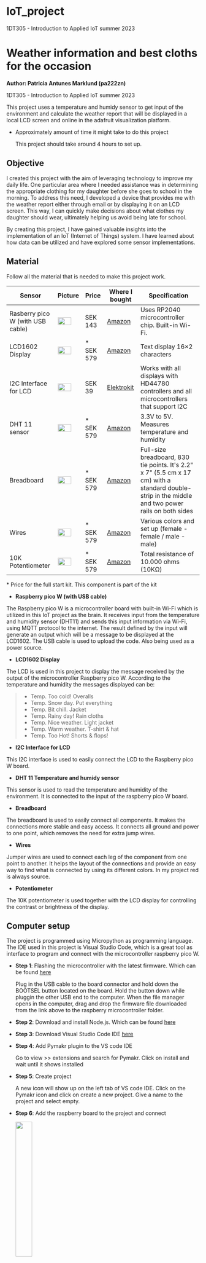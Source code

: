 # IoT_project
1DT305 - Introduction to Applied IoT summer 2023
# __Weather information and best cloths for the occasion__
__Author: Patricia Antunes Marklund (pa222zn)__

1DT305 - Introduction to Applied IoT summer 2023

This project uses a temperature and humidy sensor to get input of the environment and calculate the weather report that will be displayed in a local LCD screen and online in the adafruit visualization platform.

- Approximately amount of time it might take to do this project

    This project should take around 4 hours to set up.

## __Objective__
I created this project with the aim of leveraging technology to improve my daily life. One particular area where I needed assistance was in determining the appropriate clothing for my daughter before she goes to school in the morning. To address this need, I developed a device that provides me with the weather report either through email or by displaying it on an LCD screen. This way, I can quickly make decisions about what clothes my daughter should wear, ultimately helping us avoid being late for school.

By creating this project, I have gained valuable insights into the implementation of an IoT (Internet of Things) system. I have learned about how data can be utilized and have explored some sensor implementations.

## __Material__
Follow all the material that is needed to make this project work.

| Sensor |  Picture |Price | Where I bought | Specification |
|----------|---------- |----------|----------|----------|
|   Rasberry pico W (with USB cable) | <img src="Pictures/raspberry_pic.jpg" width="80%" height="50%" />  |   SEK 143   |   [Amazon](https://www.amazon.se/Raspberry-Pi-SC0918-Pico-W/dp/B0B5H17CMK/ref=asc_df_B0B5H17CMK/?tag=shpngadsglede-21&linkCode=df0&hvadid=599545424288&hvpos=&hvnetw=g&hvrand=16551290283763217246&hvpone=&hvptwo=&hvqmt=&hvdev=c&hvdvcmdl=&hvlocint=&hvlocphy=1012511&hvtargid=pla-1925044604599&psc=1)   | Uses RP2040 microcontroller chip. Built-in Wi-Fi. 
|   LCD1602 Display | <img src="Pictures/lcd_pic.jpg" width="80%" height="50%" />  |   * SEK 579   |   [Amazon](https://www.amazon.se/-/en/Compatible-Electronics-Supervision-Controller-Accessories/dp/B01IHCCKKK/ref=sr_1_1?crid=2KV92SEQE574M&keywords=elegoo+starter+kit&qid=1687768370&sprefix=ellego+sta%2Caps%2C101&sr=8-1)   | Text display 16×2 characters
|   I2C Interface for LCD | <img src="Pictures/i2c_pic.jpg" width="80%" height="30%" />  |   SEK 39   |   [Elektrokit](https://www.electrokit.com/produkt/i2c-interface-for-lcd/)   | Works with all displays with HD44780 controllers and all microcontrollers that support I2C
|   DHT 11 sensor | <img src="Pictures/dht11_pic.jpg" width="80%" height="30%" /> |   * SEK 579   |   [Amazon](https://www.amazon.se/-/en/Compatible-Electronics-Supervision-Controller-Accessories/dp/B01IHCCKKK/ref=sr_1_1?crid=2KV92SEQE574M&keywords=elegoo+starter+kit&qid=1687768370&sprefix=ellego+sta%2Caps%2C101&sr=8-1)   | 3.3V to 5V. Measures temperature and humidity
|   Breadboard | <img src="Pictures/breadboard_pic.jpg" width="80%" height="30%" /> |   * SEK 579   |   [Amazon](https://www.amazon.se/-/en/Compatible-Electronics-Supervision-Controller-Accessories/dp/B01IHCCKKK/ref=sr_1_1?crid=2KV92SEQE574M&keywords=elegoo+starter+kit&qid=1687768370&sprefix=ellego+sta%2Caps%2C101&sr=8-1)   | Full-size breadboard, 830 tie points.  It's 2.2" x 7" (5.5 cm x 17 cm) with a standard double-strip in the middle and two power rails on both sides
|   Wires | <img src="Pictures/wires_pic.jpg" width="80%" height="30%" />  |   * SEK 579   |   [Amazon](https://www.amazon.se/-/en/Compatible-Electronics-Supervision-Controller-Accessories/dp/B01IHCCKKK/ref=sr_1_1?crid=2KV92SEQE574M&keywords=elegoo+starter+kit&qid=1687768370&sprefix=ellego+sta%2Caps%2C101&sr=8-1)   | Various colors and set up (female - female / male - male)
|   10K Potentiometer | <img src="Pictures/potentiometer.webp" width="80%" height="80%" /> |   * SEK 579   |  [Amazon](https://www.amazon.se/-/en/Compatible-Electronics-Supervision-Controller-Accessories/dp/B01IHCCKKK/ref=sr_1_1?crid=2KV92SEQE574M&keywords=elegoo+starter+kit&qid=1687768370&sprefix=ellego+sta%2Caps%2C101&sr=8-1)   |  Total resistance of 10.000 ohms (10KΩ)


\* Price for the full start kit. This component is part of the kit
- __Raspberry pico W (with USB cable)__

The Raspberry pico W is a microcontroller board with built-in Wi-Fi which is utilized in this IoT project as the brain. It receives input from the temperature and humidity sensor (DHT11) and sends this input information via Wi-Fi, using MQTT protocol to the internet. The result defined by the input will generate an output which will be a message to be displayed at the LCD1602. 
The USB cable is used to upload the code. Also being used as a power source. 

- __LCD1602 Display__

The LCD is used in this project to display the message received by the output of the microcontroller Raspberry pico W. According to the temperature and humidity the messages displayed can be:
> - Temp. Too cold! Overalls
> - Temp. Snow day. Put everything
> - Temp. Bit chill. Jacket
> - Temp. Rainy day! Rain cloths
> - Temp. Nice weather. Light jacket
> - Temp. Warm weather. T-shirt & hat
> - Temp. Too Hot! Shorts & flops!

- __I2C Interface for LCD__

This I2C interface is used to easily connect the LCD to the Raspberry pico W board.

- __DHT 11 Temperature and humidy sensor__

This sensor is used to read the temperature and humidity of the environment. It is connected to the input of the raspberry pico W board.

- __Breadboard__

The breadboard is used to easily connect all components. It makes the connections more stable and easy access. It connects all ground and power to one point, which removes the need for extra jump wires.

- __Wires__

Jumper wires are used to connect each leg of the component from one point to another. It helps the layout of the connections and provide an easy way to find what is connected by using its different colors. In my project red is always source.

- __Potentiometer__

The 10K potentiometer is used together with the LCD display for controlling the contrast or brightness of the display.

## __Computer setup__

The project is programmed using Micropython as programming language. 
The IDE used in this project is Visual Studio Code, which is a great tool as interface to program and connect with the microcontroller raspberry pico W.

- __Step 1__: Flashing the microcontroller with the latest firmware. Which can be found [here](https://rpf.io/pico-w-firmware)

    Plug in the USB cable to the board connector and hold down the BOOTSEL button located on the board. Hold the button down while pluggin the other USB end to the computer. When the file manager opens in the computer, drag and drop the firmware file downloaded from the link above to the raspberry microcontroller folder.

- __Step 2__: Download and install Node.js. Which can be found [here](https://nodejs.org/en)

- __Step 3__: Download Visual Studio Code IDE [here](https://code.visualstudio.com/Download)

- __Step 4__: Add Pymakr plugin to the VS code IDE

    Go to view >> extensions and search for Pymakr. Click on install and wait until it shows installed

- __Step 5__: Create project

    A new icon will show up on the left tab of VS code IDE. Click on the Pymakr icon and click on create a new project. Give a name to the project and select empty.

- __Step 6__: Add the raspberry board to the project and connect

    <img src="Pictures/pymakr.png" width="30%" height="30%" /> 
    
    CLick on add devices and select the board that shows connected. On the pymakr window __(4)__ press the little light button __(1)__ to connect. Click on the terminal button __(2)__ to open the terminal. Run the code in development mode so it saves automatically to the board, by pressing the button __(3)__

You are now all set to create and run the code. 

## __Putting everything together__

In this session I will show how to connect the components for the project. In the figure below you can see the exactly connections with the wiring diagram.

<img src="Pictures/diagram.png" width="80%" height="70%" />

The website used to make the drawing didn't have available the DHT11 sensor, therefore the DHT11 on the circuit has 4 legs, but it should be 3. Also it was not available the interface I2C separated from the display. But the following layout shows exactly how to connect using the interface with the LCD used in this tutorial

<img src="Pictures/i2c_connection.png" width="50%" height="70%" />    

[link to source of the drawing](https://www.circuitschools.com/interfacing-16x2-lcd-module-with-raspberry-pi-pico-with-and-without-i2c/#google_vignette)

The microcontroller raspeberry pico W has 40 pins in the board, but when programming the pins have a different number. Because not all of them are I/O's.


The signal pin 2 in the DHT11 (temperature and humidity sensor) is connected to the pin 34 in the board, and on the pin 28 when programming. The supply pin 1 in the DHT11 is connected to the 3V pin 36 on the board. The GND pin 3 on the DHT11 is connected to the GND pint 38 on the board. Note that the 3V red wire and the GND black wire from the board are going to a common rail in the bottom, so other components can share the same pinnage. 

 
The pin 1 from the 10K potentiometer is connected to the 5v pin 40 from the board. The pin 2 from the potentiometer is connected to the pin 3 from the LCD (the regular pins from the LCD). The pin 3 from the potentiometer is connected to the GND. Note the 5v (pin 40) and the ground are connected to the top rail, so other components can share the same pins.

In the I2C interface with the LCDThe, pin VCC pin from the I2C is connected to the 5V in the top rail. The GND pin from the I2C is conneted to the GND in the top rail. The SCL pin fomr the I2C is connected to the pin 12 on the board (pin 9 programming), and the pin SDA on the I2C is connected to the pin 11 on the board (pin 8 programming).

The potentiometers is needed on this circuit to control the brightness of the LCD. In fact without it was not possible to display the message on the LCD.

## __Platform__

For this project I decided to use the [Adafruit](https://www.adafruit.com/) platform. This platform provide cloud-based services for visualizing real-time data. It is possible to send data from the raspberry board to the cloud and store in the feed and then create a dashboard to visualize the data. There is though a restriction with the amount of widgets that can be added to the dashboard in the free subscription.

The choice for this platform was made because it is beginners friendly to set up and it is free. For a future where I scale the project I will probably have to change for a payed platform that offers more widgets and visualization options.

## __The code__

For programming this project I am using Micropython for the language. We have in the code the following modules: *dht.py* (library for the temperature sensor), *lcd_api.py* (library for the LCD1602), *mqtt.py* (configuration for mqtt protocol), *pico_i2c_lcd.py* (configuration for I2C), *secrets.py* (wifi user id and password), *wifi.py* (wifi connection) and *main.py* (all code runs here).

In the first part of the code in the *main.py* there is the importing session. Where we import the main libraries to run the code (such as time, machine). As well as the libraries to run the harware components (such as the DHT11).

```
import time
from mqtt import MQTTClient   
import ubinascii              
import machine                
import micropython            
from machine import Pin      
import utime as time
from dht import DHT11
import wifi
from machine import I2C, Pin
from pico_i2c_lcd import I2cLcd
```
Following we have the settigns. Where we set up the variables for the MQTT pub/sub messages, also the initialization of the I2C and LCD.

```
# BEGIN SETTINGS
i2c = I2C(0, sda=Pin(8), scl=Pin(9), freq=400000)
minutes = 5
INTERVAL = minutes * 60     # 300 seconds = 5 minutes
led = Pin("LED", Pin.OUT)   # led pin initialization for Raspberry Pi Pico W

# Adafruit IO (AIO) configuration
AIO_SERVER = "io.adafruit.com"
AIO_PORT = 1883
AIO_USER = "user_name"
AIO_KEY = "key_name"
AIO_CLIENT_ID = ubinascii.hexlify(machine.unique_id()) 
AIO_LIGHTS_FEED = "Paty_Marklund/feeds/lights"
AIO_TEMP_FEED = "Paty_Marklund/feeds/temperature"
AIO_HUMID_FEED = "Paty_Marklund/feeds/humidity"
AIO_MESSAGE_FEED = "Paty_Marklund/feeds/message"
AIO_HELLO_FEED = "Paty_Marklund/feeds/hello"
```

In this session of the code we check the input of the sensor and provide the message for the weather report. I return the messages that will be displayed on the LCD and sent to adafruit.

```
def weather_report(temp, humidity):
    temperature = int(temp)
    message_1 = " "
    message_2 = " "
    if temperature > 30 and humidity < 70:
        message_1 = str(temperature)+"C Too hot!"
        message_2 = "Shorts & flops!"
    elif temperature > 25 and humidity < 70:
        message_1 = str(temperature)+"C Warm weather"
        message_2 = "T-shirt & hat"
    elif temperature > 20 and humidity < 70:
        message_1 = str(temperature)+"C Nice weather"
        message_2 = "Light jacket"
    elif temperature > 10 and humidity < 70:
        message_1 = str(temperature)+"C Bit chill"
        message_2 = "Jacket"
    elif temperature > 0 and humidity > 70:
        message_1 = str(temperature)+"C Rainy day"
        message_2 = "Rain cloths"
    elif temperature > 0 and humidity < 70:
        message_1 = str(temperature)+"C Too cold"
        message_2 = "Overalls"
    elif temperature < 0 and humidity > 70:
        message_1 = str(temperature)+"C Snow day"
        message_2 = "Put everything"
    else:
        message_1 = str(temperature)+"C Too cold"
        message_2 = "Overalls"
        
    return message_1, message_2
```
The next funtion in the code is to display the message on the LCD. The messages are received in the parameter and printed in the first and second line of the display

```
def display_message(message_1, message_2):
    I2C_ADDR = i2c.scan()[0]
    lcd = I2cLcd(i2c, I2C_ADDR, 2, 16)
    print()
    lcd.move_to(0,0)
    lcd.putstr(message_1+"\n")
    lcd.move_to(0,1)
    lcd.putstr(message_2)
```
In this next part of the code is where we read the temperature and humidity and publish them. We also publish the messages generated by the weather report funcion and and subscribe for messages we can receive from the adafruit platform directly to the LCD.
Note the if statement which restricts the function calling to generate the weather report and update the LCD to only when it is the first time the circuit is started or whenever the temperature and the humidity changes. Otherwise the same message will be displayed in the LCD. This decision was taken so the LCD is not constantly flickering every time a new message arrives. 

```
while True:
        try:
            temp = sensor.temperature
            time.sleep(2)
            humid = sensor.humidity
        except:
            print("An exception occurred")  
            continue  
        
        if (prev_humid is None or prev_temp is None) or (temp != prev_temp and humid != prev_humid):
            prev_temp = temp
            prev_humid = humid
            message_1, message_2 = weather_report(temp, humid)
            publish_message = message_1 + " / " + message_2
            display_message(message_1, message_2)
            
        print("Publishing: {0} to {1} ... ".format(temp, AIO_TEMP_FEED), end='')
        print("Publishing: {0} to {1} ... ".format(humid, AIO_HUMID_FEED), end='')
        print("Publishing: {0} to {1} ... ".format(publish_message, AIO_MESSAGE_FEED), end='')
        
        pub_sub(temp, humid, publish_message)   # Call method to publish and subscribe
    
# Method to publish and subscribe to messages
def pub_sub(temp, humid, publish_message):
    try:
        client.publish(topic=AIO_TEMP_FEED, msg=str(temp))
        client.publish(topic=AIO_HUMID_FEED, msg=str(humid))
        client.publish(topic=AIO_MESSAGE_FEED, msg=str(publish_message))
        client.subscribe(AIO_HELLO_FEED)
        print("DONE")
    except Exception as e:
        print("FAILED")
    finally:
        time.sleep(INTERVAL) 
```
Apart from that there is a part of the code where the module to connect to the internet is called and the part where the MQTT communication is initialized.

## __Transmitting the data / connectivity__

The data is transmitted to the internet using WIFI and MQTT protocol directly to the Adadruit visulization platform. 

The MQTT protocol publish and subscribe a message to a topic that is received/sent to the Adafruit platform. An example of a topic: "Paty_Marklund/feeds/lights". Where the first segment Paty_Marklund is the Adafruit client name, the second segment feed is the category of the data set up on Adafruit. The third segment lights is the specific data feed under the feed category. 

The data is sent every 5 min. Which was a choice made so there is enough time to make a proper reading of the sensor input.

MQTT was chosen for this project because it is ligth weith and fast transmition. WIFI has a large bandwidth and low range. But considering the circuit is intalled in my own house there is no need to use another wireless protocol with larger range. This way I can maintain fast communication for the scale of my project. 

## Presenting the data

To present the data the chosen platform is Adafruit, which was explained previously. In this session I will show how I present the data. The data is kept in the database of the Adafruit platform.

I use 4 feeds in this project. Two feeds are used to receive the temperature and the humidity values, one feed to receive the messages of weather report from the board and the last feed is to send a message to the board whenever the if statement is trigged. In this case, whenever the temperature raises above 35 degrees.

In the dashboard I set up one block each to show the temperature value, the humidity value, the message received, the message that can be sent back and a graph to log the temperature and humidity for the past 7 days. Note that this time can be changed when necessary.

<img src="Pictures/dashboard.png" width="80%" height="70%" />

## Finalizing the design
Show the final results of your project. Give your final thoughts on how you think the project went. What could have been done in an other way, or even better? Pictures are nice!

I think the project went pretty good in overall. I learned a lot from building this circuit, connecting the board to the internet and send data to the Adafruit platform

<img src="Pictures/project.PNG" width="80%" height="70%" />

Follow a video presentation of the main functionalities of the project.

<video width="360" height="360" controls>
 <source src="Pictures/short_video.mp4" type="video/mp4">
</video>
